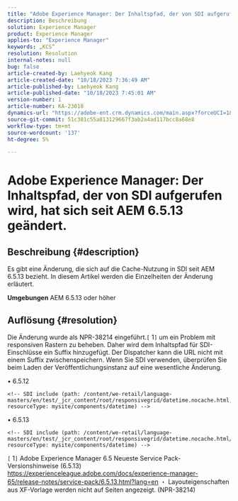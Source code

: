 ```yaml
---
title: "Adobe Experience Manager: Der Inhaltspfad, der von SDI aufgerufen wird, hat sich seit AEM 6.5.13 geändert."
description: Beschreibung
solution: Experience Manager
product: Experience Manager
applies-to: "Experience Manager"
keywords: „KCS“
resolution: Resolution
internal-notes: null
bug: false
article-created-by: Laehyeok Kang
article-created-date: "10/18/2023 7:36:49 AM"
article-published-by: Laehyeok Kang
article-published-date: "10/18/2023 7:45:01 AM"
version-number: 1
article-number: KA-23018
dynamics-url: "https://adobe-ent.crm.dynamics.com/main.aspx?forceUCI=1&pagetype=entityrecord&etn=knowledgearticle&id=26633116-896d-ee11-8df0-6045bd0065b6"
source-git-commit: 51c381c55a813129667f3ab2a4ad117bcc8a68e8
workflow-type: tm+mt
source-wordcount: '137'
ht-degree: 5%

---
```


# Adobe Experience Manager: Der Inhaltspfad, der von SDI aufgerufen wird, hat sich seit AEM 6.5.13 geändert.

## Beschreibung {#description}


Es gibt eine Änderung, die sich auf die Cache-Nutzung in SDI seit AEM 6.5.13 bezieht. In diesem Artikel werden die Einzelheiten der Änderung erläutert.

<b>Umgebungen</b>
AEM 6.5.13 oder höher


## Auflösung {#resolution}


Die Änderung wurde als NPR-38214 eingeführt.`[` 1`]`  um ein Problem mit responsiven Rastern zu beheben. Daher wird dem Inhaltspfad für SDI-Einschlüsse ein Suffix hinzugefügt. Der Dispatcher kann die URL nicht mit einem Suffix zwischenspeichern. Wenn Sie SDI verwenden, überprüfen Sie beim Laden der Veröffentlichungsinstanz auf eine wesentliche Änderung.

• 6.5.12




```
<!-- SDI include (path: /content/we-retail/language-masters/en/test/_jcr_content/root/responsivegrid/datetime.nocache.html, resourceType: mysite/components/datetime) -->
```




• 6.5.13




```
<!-- SDI include (path: /content/we-retail/language-masters/en/test/_jcr_content/root/responsivegrid/datetime.nocache.html/mysite/components/datetime, resourceType: mysite/components/datetime) -->
```




`[` 1`]` Adobe Experience Manager 6.5 Neueste Service Pack-Versionshinweise (6.5.13) https://experienceleague.adobe.com/docs/experience-manager-65/release-notes/service-pack/6.5.13.html?lang=en ・ Layouteigenschaften aus XF-Vorlage werden nicht auf Seiten angezeigt. (NPR-38214)
